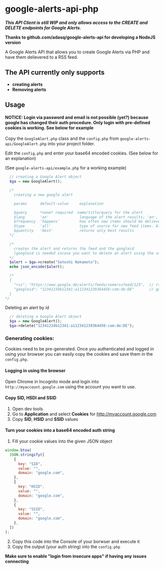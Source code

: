 # google-alerts-api-php

**_This API Client is still WIP and only allows access to the CREATE and DELETE endpoints for Google Alerts._**

**Thanks to github.com/adasq/google-alerts-api for developing a NodeJS version**

A Google Alerts API that allows you to create Google Alerts via PHP and have them delievered to a RSS feed.

## The API currently only supports

- **creating alerts**
- **Removing alerts**

## Usage

#### NOTICE: Login via password and email is not possible (yet?) because google has changed their auth procedure. Only login with pre-defined cookies is working. See below for example

Copy the `GoogleAlert.php` class and the `config.php` from `google-alerts-api/GoogleAlert.php` into your project folder.

Edit the `config.php` and enter your base64 encoded cookies. (See below for an explanation)

(See `google-alerts-api/example.php` for a working example)

```php
  // creating a Google Alert object
  $ga = new GoogleAlert();

  /*
    creating a new google alert

    params      default-value     explanation

    $query      *none* required  name/title/query for the alert
    $lang       'en'              language of the alert results; 'en', 'de', 'ru'..
    $frequency  'happens'         how often new items should be delievered to the feed
    $type       'all'             type of source for new feed items. All includes blogs, news, etc.
    $quantity   'best'            returns only best results
  */

  /*
    creates the alert and returns the feed and the googleid
    (googleid is needed incase you want to delete an alert using the script)
  */
  $alert = $ga->create("Satoshi Nakamoto");
  echo json_encode($alert);

  /*
  {
    "rss": "https://www.google.de/alerts/feeds/somerssfeed/123",  // rssfeed:   articles will be delivered to this feed
    "googleid": "12341234b12341:a112341239364456:com:de:DE"       // googleid:  needed to delete and modify alerts
  }
*/
```

Deleting an alert by id

```php
  // deleting a Google Alert object
  $ga = new GoogleAlert();
  $ga->delete("12341234b12341:a112341239364456:com:de:DE");
```

### Generating cookies:

Cookies need to be pre-generated. Once you authenticated and logged in using your browser you can easily copy the cookies and save them in the `config.php`.

#### Logging in using the browser

Open Chrome in Incognito mode and login into `http://myaccount.google.com` using the account you want to use.

#### Copy SID, HSDI and SSID

1. Open dev tools
2. Go to **Application** and select **Cookies** for http://myaccount.google.com
3. Copy **SID**, **HSID** and **SSID** values

#### Turn your cookies into a base64 encoded auth string

1. Fill your cookie values into the given JSON object

```js
window.btoa(
  JSON.stringify([
    {
      key: "SID",
      value: "",
      domain: "google.com",
    },
    {
      key: "HSID",
      value: "",
      domain: "google.com",
    },
    {
      key: "SSID",
      value: "",
      domain: "google.com",
    },
  ])
);
```

2. Copy this code into the Console of your borwser and execute it
3. Copy the output (your auth string) into the `config.php`

**Make sure to enable "login from insecure apps" if having any issues connecting**
